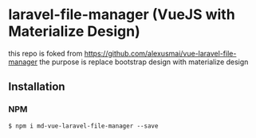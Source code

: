# laravel-file-manager (VueJS with Materialize Design)

this repo is foked from https://github.com/alexusmai/vue-laravel-file-manager
the purpose is replace bootstrap design with materialize design

## Installation

### NPM
```
$ npm i md-vue-laravel-file-manager --save
```
